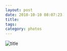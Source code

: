 ```yaml
---
layout: post
date: 2018-10-10 08:07:23
title: 
tags:
category: photos
---
```


![title](/assets/photoblog/sunset-oranges.jpg)